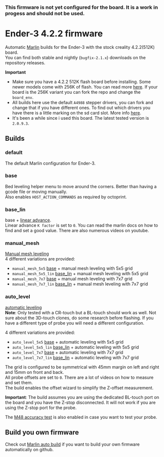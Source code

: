### This firmware is not yet configured for the board. It is a work in progess and should not be used.

# Ender-3 4.2.2 firmware

Automatic [Marlin](https://github.com/MarlinFirmware/Marlin) builds for the Ender-3 with the stock creality 4.2.2(512K) board.  
You can find both stable and nightly (`bugfix-2.1.x`) downloads on the repository releases.  

**Important**
* Make sure you have a 4.2.2 512K flash board before installing. Some newer models come with 256K of flash. You can read more [here](https://github.com/MarlinFirmware/Marlin/issues/23596). If your board is the 256K variant you can fork the repo and change the `board_env`.
* All builds here use the default `A4988` stepper drivers, you can fork and change that if you have different ones. To find out which drivers you have there is a little marking on the sd card slot. More info [here](https://github.com/MarlinFirmware/Configurations/pull/633#issuecomment-995206382).
* It's been a while since i used this board. The latest tested version is `2.0.9.3`.

## Builds

### default

The default Marlin configuration for Ender-3.

### base

Bed leveling helper menu to move around the corners. Better than having a gcode file or moving manually.  
Also enables `HOST_ACTION_COMMANDS` as required by octoprint.

### base_lin

base + [linear advance](https://marlinfw.org/docs/features/lin_advance.html).     
Linear advance `K factor` is set to `0`. You can read the marlin docs on how to find and set a good value. There are also numerous videos on youtube.  

### manual_mesh

[Manual mesh leveling](https://marlinfw.org/docs/gcode/G029-mbl.html)  
4 different variations are provided:

* `manual_mesh_5x5` [base](#base) + manual mesh leveling with 5x5 grid
* `manual_mesh_5x5_lin` [base_lin](#base_lin) + manual mesh leveling with 5x5 grid
* `manual_mesh_7x7` [base](#base) + manual mesh leveling with 7x7 grid
* `manual_mesh_7x7_lin` [base_lin](#base_lin) + manual mesh leveling with 7x7 grid

### auto_level

[automatic leveling](https://marlinfw.org/docs/gcode/G029-abl-bilinear.html)  
**Note**: Only tested with a CR-touch but a BL-touch should work as well. Not sure about the 3D-touch clones, do some research before flashing. If you have a different type of probe you will need a different configuration.  

4 different variations are provided:

* `auto_level_5x5` [base](#base) + automatic leveling with 5x5 grid
* `auto_level_5x5_lin` [base_lin](#base_lin) + automatic leveling with 5x5 grid
* `auto_level_7x7` [base](#base) + automatic leveling with 7x7 grid
* `auto_level_7x7_lin` [base_lin](#base_lin) + automatic leveling with 7x7 grid

The grid is configured to be symmetrical with 45mm margin on left and right and 15mm on front and back.  
All probe offsets are set to `0`. There are a lot of videos on how to measure and set them.  
The build enables the offset wizard to simplify the Z-offset measurement.  

**Important**: The build assumes you are using the dedicated BL-touch port on the board and you have the Z-stop disconnected. It will not work if you are using the Z-stop port for the probe.  

The [M48 accuracy test](https://marlinfw.org/docs/gcode/M048.html) is also enabled in case you want to test your probe.

## Build you own firmware

Check out [Marlin auto build](https://github.com/zisismaras/marlin_auto_build) if you want to build your own firmware automatically on github.
